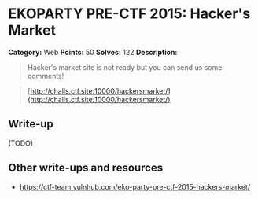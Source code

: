 # EKOPARTY PRE-CTF 2015: Hacker's Market

**Category:** Web
**Points:** 50
**Solves:** 122
**Description:**

> Hacker's market site is not ready but you can send us some comments!

> [http://challs.ctf.site:10000/hackersmarket/](http://challs.ctf.site:10000/hackersmarket/)

## Write-up

(TODO)

## Other write-ups and resources

* <https://ctf-team.vulnhub.com/eko-party-pre-ctf-2015-hackers-market/>
